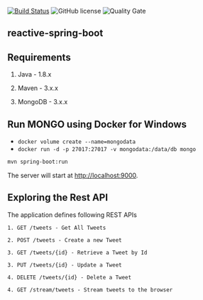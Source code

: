 [![Build Status](https://travis-ci.org/crejczyk/reactive-spring-boot.svg?branch=master)](https://travis-ci.org/crejczyk/reactive-spring-boot)
![GitHub license](https://img.shields.io/github/license/mashape/apistatus.svg)
![Quality Gate](https://sonarcloud.io/api/project_badges/measure?project=com.softmill.reactivespringboot%3Areactive-spring-boot&metric=alert_status)

## reactive-spring-boot


## Requirements

1. Java - 1.8.x

2. Maven - 3.x.x

3. MongoDB - 3.x.x

## Run MONGO using Docker for Windows
- `docker volume create --name=mongodata` 
- `docker run -d -p 27017:27017 -v mongodata:/data/db mongo`


```bash
mvn spring-boot:run
```

The server will start at <http://localhost:9000>.

## Exploring the Rest API

The application defines following REST APIs

```
1. GET /tweets - Get All Tweets

2. POST /tweets - Create a new Tweet

3. GET /tweets/{id} - Retrieve a Tweet by Id

3. PUT /tweets/{id} - Update a Tweet

4. DELETE /tweets/{id} - Delete a Tweet

4. GET /stream/tweets - Stream tweets to the browser
```
